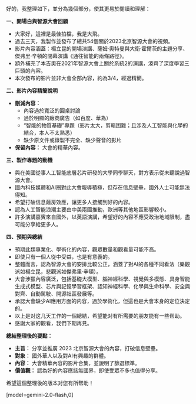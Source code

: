 好的，我整理如下，並分為幾個部分，使其更易於閱讀和理解：

**一、開場白與智源大會回顧**

*   大家好，這裡是最佳拍檔，我是大飛。
*   過去三天，我製作並發布了總共54個關於2023北京智源大會的視頻。
*   影片內容涵蓋：楊立昆的開場演講、薩姆·奧特曼與大衛·霍爾茨的主題分享、傑弗里·辛頓的閉幕演講《通往智能的兩條路徑》。
*   額外補充了本吉奧在2021年智源大會上關於系統2的演講，湊齊了深度學習三巨頭的內容。
*   本次發布的影片並非大會全部內容，約為3/4，經過精簡。

**二、影片內容精簡說明**

*   **刪減內容：**
    *   內容過於寬泛的圓桌討論
    *   過於明顯的廠商廣告（如百度、華為）
    *   “智能的物質基礎”專題（影片太大，剪輯困難；且涉及人工智能與化學的結合，本人不太熟悉）
    *   缺少原文件或錄製不完全、缺少聲音的影片
*   **保留內容：** 大會的精華內容。

**三、製作專題的動機**

*   與在美國從事人工智能底層芯片研發的大學同學聊天，對方表示從未聽說過智源大會。
*   國內科技媒體和AI圈對此大會報導積極，但存在信息壁壘，國外人士可能無法得知。
*   希望打破信息繭房效應，讓更多人接觸到好的內容。
*   認為人工智能浪潮主要由中美兩國推動，歐洲等其他地區影響較小。
*   許多演講嘉賓來自國外，以英語演講，希望好的內容不應受政治地域限制，盡可能分享給更多人。

**四、預期與總結**

*   預期此類專業化、學術化的內容，觀眾數量和觀看量可能不高。
*   即使只有一個人從中受益，也是有意義的。
*   整體而言，認為智源大會的安排比較公正，涵蓋了對AI的各種不同看法（樂觀派如楊立昆，悲觀派如傑弗里·辛頓）。
*   大會涉獵內容廣泛，包括基礎大模型、腦神經科學、視覺與多模態、具身智能生成式模型、芯片與記憶學習框架、認知神經科學、化學與生命科學、安全與對齊、自動駕駛、開源社區發展等。
*   承認大會缺少AI應用方面的内容，過於學術化，但這也是大會本身的定位決定的。
*   以上是对这几天工作的一個總結，希望能对有所需要的朋友能有一些帮助。
*   感謝大家的觀看，我們下期再見。

**總結整理後的要點：**

*   **主旨：** 分享並推廣 2023 北京智源大會的內容，打破信息壁壘。
*   **對象：** 國外華人以及對AI有興趣的群體。
*   **內容：** 大會精華內容的影片合集，並說明了篩選標準。
*   **價值觀：** 認為好的內容應該無國界，即使受眾不多也值得分享。

希望這個整理後的版本对您有所帮助！

[model=gemini-2.0-flash,0]
